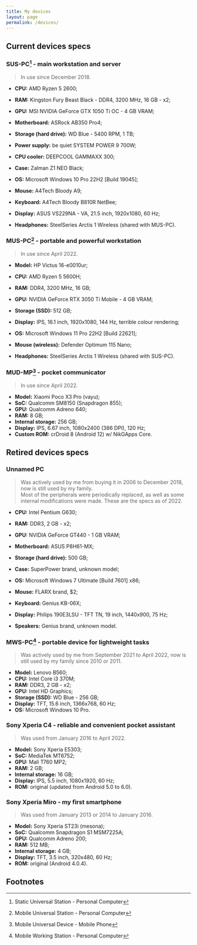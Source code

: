 ```yaml
---
title: My devices
layout: page
permalink: /devices/
---
```


## Current devices specs

### SUS-PC[^sus-pc] - main workstation and server

> In use since December 2018.

- **CPU:** AMD Ryzen 5 2600;
- **RAM:** Kingston Fury Beast Black - DDR4, 3200 MHz, 16 GB - x2;
- **GPU:** MSI NVIDIA GeForce GTX 1050 Ti OC - 4 GB VRAM;
- **Motherboard:** ASRock AB350 Pro4;
- **Storage (hard drive):** WD Blue - 5400 RPM, 1 TB;
- **Power supply:** be quiet SYSTEM POWER 9 700W;
- **CPU cooler:** DEEPCOOL GAMMAXX 300;
- **Case:** Zalman Z1 NEO Black;
- **OS:** Microsoft Windows 10 Pro 22H2 [Build 19045];

- **Mouse:** A4Tech Bloody A9;
- **Keyboard:** A4Tech Bloody B810R NetBee;
- **Display:** ASUS VS229NA - VA, 21.5 inch, 1920x1080, 60 Hz;
- **Headphones:** SteelSeries Arctis 1 Wireless (shared with MUS-PC).

### MUS-PC[^mus-pc] - portable and powerful workstation

> In use since April 2022.

- **Model:** HP Victus 16-e0010ur;
- **CPU:** AMD Ryzen 5 5600H;
- **RAM:** DDR4, 3200 MHz, 16 GB;
- **GPU:** NVIDIA GeForce RTX 3050 Ti Mobile - 4 GB VRAM;
- **Storage (SSD):** 512 GB;
- **Display:** IPS, 16.1 inch, 1920x1080, 144 Hz, terrible colour rendering;
- **OS:** Microsoft Windows 11 Pro 22H2 [Build 22621];

- **Mouse (wireless):** Defender Optimum 115 Nano;
- **Headphones:** SteelSeries Arctis 1 Wireless (shared with SUS-PC).

### MUD-MP[^mud-mp] - pocket communicator

> In use since April 2022.

- **Model:** Xiaomi Poco X3 Pro (vayu);
- **SoC:** Qualcomm SM8150 (Snapdragon 855);
- **GPU:** Qualcomm Adreno 640;
- **RAM:** 8 GB;
- **Internal storage:** 256 GB;
- **Display:** IPS, 6.67 inch, 1080x2400 (386 DPI), 120 Hz;
- **Custom ROM:** crDroid 8 (Android 12) w/ NikGApps Core.

## Retired devices specs

### Unnamed PC

> Was actively used by me from buying it in 2006 to December 2018, now is still used by my family.  
Most of the peripherals were periodically replaced, as well as some internal modifications were made. These are the specs as of 2022.

- **CPU:** Intel Pentium G630;
- **RAM:** DDR3, 2 GB - x2;
- **GPU:** NVIDIA GeForce GT440 - 1 GB VRAM;
- **Motherboard:** ASUS P8H61-MX;
- **Storage (hard drive):** 500 GB;
- **Case:** SuperPower brand, unknown model;
- **OS:** Microsoft Windows 7 Ultimate [Build 7601] x86;

- **Mouse:** FLARX brand, $2;
- **Keyboard:** Genius KB-06X;
- **Display:** Philips 190E3LSU - TFT TN, 19 inch, 1440x900, 75 Hz;
- **Speakers:** Genius brand, unknown model.

### MWS-PC[^mws-pc] - portable device for lightweight tasks

> Was actively used by me from September 2021 to April 2022, now is still used by my family since 2010 or 2011.

- **Model:** Lenovo B560;
- **CPU:** Intel Core i3 370M;
- **RAM:** DDR3, 2 GB - x2;
- **GPU:** Intel HD Graphics;
- **Storage (SSD):** WD Blue - 256 GB;
- **Display:** TFT, 15.6 inch, 1366x768, 60 Hz;
- **OS:** Microsoft Windows 10 Pro.

### Sony Xperia C4 - reliable and convenient pocket assistant

> Was used from January 2016 to April 2022.

- **Model:** Sony Xperia E5303;
- **SoC:** MediaTek MT6752;
- **GPU:** Mali T760 MP2;
- **RAM:** 2 GB;
- **Internal storage:** 16 GB;
- **Display:** IPS, 5.5 inch, 1080x1920, 60 Hz;
- **ROM:** original (updated from Android 5.0 to 6.0).

### Sony Xperia Miro - my first smartphone

> Was used from January 2013 or 2014 to January 2016.

- **Model:** Sony Xperia ST23i (mesona);
- **SoC:** Qualcomm Snapdragon S1 MSM7225A;
- **GPU:** Qualcomm Adreno 200;
- **RAM:** 512 MB;
- **Internal storage:** 4 GB;
- **Display:** TFT, 3.5 inch, 320x480, 60 Hz;
- **ROM:** original (Android 4.0.4).

## Footnotes

[^sus-pc]: Static Universal Station - Personal Computer
[^mus-pc]: Mobile Universal Station - Personal Computer
[^mud-mp]: Mobile Universal Device - Mobile Phone
[^mws-pc]: Mobile Working Station - Personal Computer
